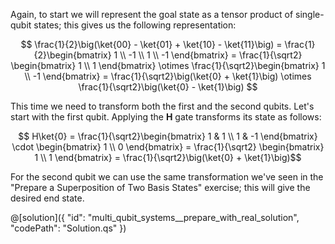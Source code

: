 ﻿Again, to start we will represent the goal state as a tensor product of single-qubit states; this gives us the following representation:

$$ \frac{1}{2}\big(\ket{00} - \ket{01} + \ket{10} - \ket{11}\big) = \frac{1}{2}\begin{bmatrix} 1 \\ -1 \\ 1 \\ -1 \end{bmatrix} = \frac{1}{\sqrt2} \begin{bmatrix} 1 \\ 1 \end{bmatrix} \otimes \frac{1}{\sqrt2}\begin{bmatrix} 1 \\ -1 \end{bmatrix} = \frac{1}{\sqrt2}\big(\ket{0} + \ket{1}\big) \otimes \frac{1}{\sqrt2}\big(\ket{0} - \ket{1}\big)  $$

This time we need to transform both the first and the second qubits. Let's start with the first qubit. Applying the **H** gate transforms its state as follows:

$$ H\ket{0} = \frac{1}{\sqrt2}\begin{bmatrix} 1 & 1 \\ 1 & -1 \end{bmatrix} \cdot \begin{bmatrix} 1 \\ 0 \end{bmatrix} = \frac{1}{\sqrt2} \begin{bmatrix} 1 \\ 1 \end{bmatrix} = \frac{1}{\sqrt2}\big(\ket{0} + \ket{1}\big)$$

For the second qubit we can use the same transformation we've seen in the "Prepare a Superposition of Two Basis States" exercise; this will give the desired end state.

@[solution]({
    "id": "multi_qubit_systems__prepare_with_real_solution",
    "codePath": "Solution.qs"
})
